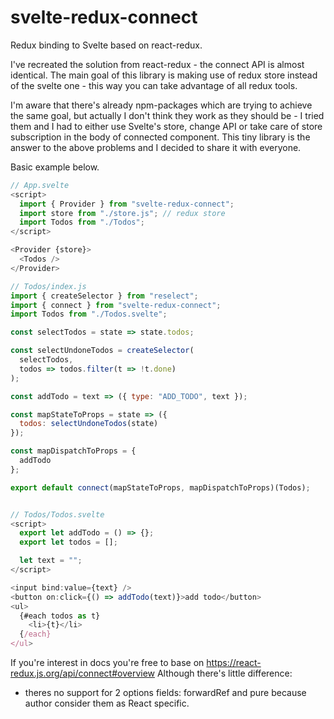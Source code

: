 # svelte-redux-connect

Redux binding to Svelte based on react-redux.

I've recreated the solution from react-redux - the connect API is almost identical.
The main goal of this library is making use of redux store instead of the svelte one - this way you can take advantage of all redux tools.

I'm aware that there's already npm-packages which are trying to achieve the same goal, but actually I don't think they work as they should be - I tried them and I had to either use Svelte's store, change API or take care of store subscription in the body of connected component. This tiny library is the answer to the above problems and I decided to share it with everyone.

Basic example below.

```js
// App.svelte
<script>
  import { Provider } from "svelte-redux-connect";
  import store from "./store.js"; // redux store
  import Todos from "./Todos";
</script>

<Provider {store}>
  <Todos />
</Provider>

// Todos/index.js
import { createSelector } from "reselect";
import { connect } from "svelte-redux-connect";
import Todos from "./Todos.svelte";

const selectTodos = state => state.todos;

const selectUndoneTodos = createSelector(
  selectTodos,
  todos => todos.filter(t => !t.done)
);

const addTodo = text => ({ type: "ADD_TODO", text });

const mapStateToProps = state => ({
  todos: selectUndoneTodos(state)
});

const mapDispatchToProps = {
  addTodo
};

export default connect(mapStateToProps, mapDispatchToProps)(Todos);


// Todos/Todos.svelte
<script>
  export let addTodo = () => {};
  export let todos = [];

  let text = "";
</script>

<input bind:value={text} />
<button on:click={() => addTodo(text)}>add todo</button>
<ul>
  {#each todos as t}
    <li>{t}</li>
  {/each}
</ul>
```

If you're interest in docs you're free to base on https://react-redux.js.org/api/connect#overview
Although there's little difference:

- theres no support for 2 options fields: forwardRef and pure because author consider them as React specific.
